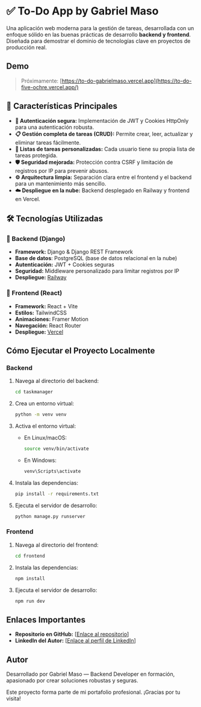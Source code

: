 # ✅ To-Do App by Gabriel Maso

Una aplicación web moderna para la gestión de tareas, desarrollada con un enfoque sólido en las buenas prácticas de desarrollo **backend y frontend**. Diseñada para demostrar el dominio de tecnologías clave en proyectos de producción real.

##  Demo

> Próximamente: [https://to-do-gabrielmaso.vercel.app](https://to-do-five-ochre.vercel.app/)

##  🚀 Características Principales

* **🔐 Autenticación segura:** Implementación de JWT y Cookies HttpOnly para una autenticación robusta.
* **📋 Gestión completa de tareas (CRUD):** Permite crear, leer, actualizar y eliminar tareas fácilmente.
* **👥 Listas de tareas personalizadas:** Cada usuario tiene su propia lista de tareas protegida.
* **🛡️ Seguridad mejorada:** Protección contra CSRF y limitación de registros por IP para prevenir abusos.
* **⚙️ Arquitectura limpia:** Separación clara entre el frontend y el backend para un mantenimiento más sencillo.
* **☁️ Despliegue en la nube:** Backend desplegado en Railway y frontend en Vercel.

## ️🛠️ Tecnologías Utilizadas

### 🧠 Backend (Django)

* **Framework:** Django & Django REST Framework
* **Base de datos**: PostgreSQL (base de datos relacional en la nube)
* **Autenticación:** JWT + Cookies seguras
* **Seguridad:** Middleware personalizado para limitar registros por IP
* **Despliegue:** [Railway](https://railway.app)

### 🎨 Frontend (React)

* **Framework:** React + Vite
* **Estilos:** TailwindCSS
* **Animaciones:** Framer Motion
* **Navegación:** React Router
* **Despliegue:** [Vercel](https://vercel.com)

##  Cómo Ejecutar el Proyecto Localmente

### Backend

1.  Navega al directorio del backend:

    ```bash
    cd taskmanager
    ```

2.  Crea un entorno virtual:

    ```bash
    python -m venv venv
    ```

3.  Activa el entorno virtual:

    * En Linux/macOS:

        ```bash
        source venv/bin/activate
        ```

    * En Windows:

        ```bash
        venv\Scripts\activate
        ```

4.  Instala las dependencias:

    ```bash
    pip install -r requirements.txt
    ```

5.  Ejecuta el servidor de desarrollo:

    ```bash
    python manage.py runserver
    ```

### Frontend

1.  Navega al directorio del frontend:

    ```bash
    cd frontend
    ```

2.  Instala las dependencias:

    ```bash
    npm install
    ```

3.  Ejecuta el servidor de desarrollo:

    ```bash
    npm run dev
    ```

##  Enlaces Importantes

* **Repositorio en GitHub:** [[Enlace al repositorio](https://github.com/codermore/To-Do)]
* **LinkedIn del Autor:** [[Enlace al perfil de LinkedIn](https://www.linkedin.com/in/gabriel-andr%C3%A9s-mas%C3%B3/)]

##  Autor

Desarrollado por Gabriel Maso — Backend Developer en formación, apasionado por crear soluciones robustas y seguras.

 Este proyecto forma parte de mi portafolio profesional. ¡Gracias por tu visita!


